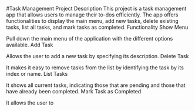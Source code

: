 ﻿#Task Management Project Description
 This project is a task management app that allows users to manage their to-dos efficiently. The app offers functionalities to display the main menu, add new tasks, delete existing tasks, list all tasks, and mark tasks as completed.
Functionality
Show Menu

Pull down the main menu of the application with the different options available.
Add Task

Allows the user to add a new task by specifying its description.
Delete Task

It makes it easy to remove tasks from the list by identifying the task by its index or name.
List Tasks

It shows all current tasks, indicating those that are pending and those that have already been completed.
Mark Task as Completed

It allows the user to
